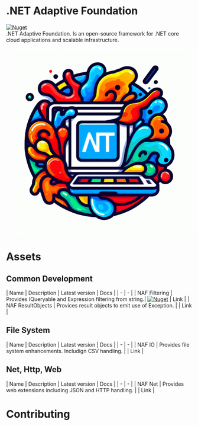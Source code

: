 # .NET Adaptive Foundation
[![Nuget](https://img.shields.io/nuget/v/NetAf.Filtering)](https://www.nuget.org/packages/NetAf.Filtering/)  
.NET Adaptive Foundation. Is an open-source framework for .NET core cloud applications and scalable infrastructure.

![logo](/resources/logo.jpeg "logo")

# Assets

## Common Development

| Name | Description | Latest version | Docs |
| - | - |
| NAF Filtering | Provides IQueryable and Expression filtering from string.| [![Nuget](https://img.shields.io/nuget/v/NetAf.Filtering)](https://www.nuget.org/packages/NetAf.Filtering/) | Link |
| NAF ResultObjects | Provices result objects to emit use of Exception. | | Link |

## File System

| Name | Description | Latest version | Docs |
| - | - |
| NAF IO | Provides file system enhancements. Includign CSV handling. | | Link |

## Net, Http, Web

| Name | Description | Latest version | Docs |
| - | - |
| NAF Net | Provides web extensions including JSON and HTTP handling. | | Link |


# Contributing

